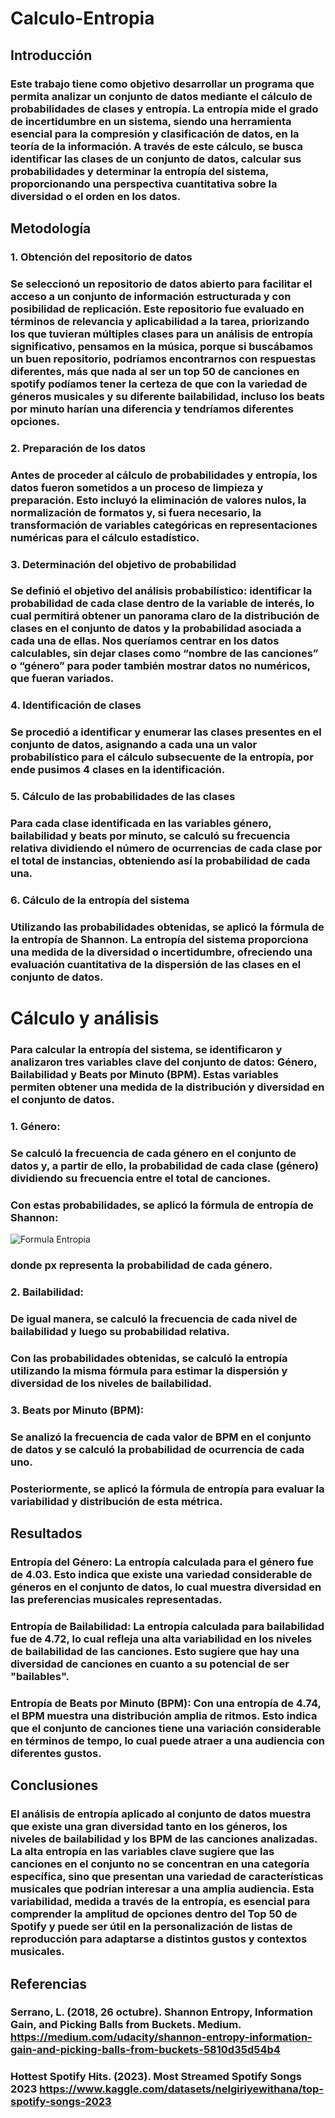 # Calculo-Entropia

## Introducción

### Este trabajo tiene como objetivo desarrollar un programa que permita analizar un conjunto de datos mediante el cálculo de probabilidades de clases y entropía. La entropía mide el grado de incertidumbre en un sistema, siendo una herramienta esencial para la compresión y clasificación de datos, en la teoría de la información. A través de este cálculo,  se busca identificar las clases de un conjunto de datos, calcular sus probabilidades y determinar la entropía del sistema, proporcionando una perspectiva cuantitativa sobre la diversidad o el orden en los datos.

## Metodología
###  1. Obtención del repositorio de datos
### Se seleccionó un repositorio de datos abierto para facilitar el acceso a un conjunto de información estructurada y con posibilidad de replicación. Este repositorio fue evaluado en términos de relevancia y aplicabilidad a la tarea, priorizando los que tuvieran múltiples clases para un análisis de entropía significativo, pensamos en la música, porque si buscábamos un buen repositorio, podríamos encontrarnos con respuestas diferentes, más que nada al ser un top 50 de canciones en spotify podíamos tener la certeza de que con la variedad de géneros musicales y su diferente bailabilidad, incluso los beats por minuto harían una diferencia y  tendríamos diferentes opciones.

### 2. Preparación de los datos
### Antes de proceder al cálculo de probabilidades y entropía, los datos fueron sometidos a un proceso de limpieza y preparación. Esto incluyó la eliminación de valores nulos, la normalización de formatos y, si fuera necesario, la transformación de variables categóricas en representaciones numéricas para el cálculo estadístico.

### 3. Determinación del objetivo de probabilidad
### Se definió el objetivo del análisis probabilístico: identificar la probabilidad de cada clase dentro de la variable de interés, lo cual permitirá obtener un panorama claro de la distribución de clases en el conjunto de datos y la probabilidad asociada a cada una de ellas. Nos queríamos centrar en los datos calculables, sin dejar clases como “nombre de las canciones” o “género” para poder también mostrar datos no numéricos, que fueran variados. 

### 4. Identificación de clases
### Se procedió a identificar y enumerar las clases presentes en el conjunto de datos, asignando a cada una un valor probabilístico para el cálculo subsecuente de la entropía, por ende pusimos 4 clases en la identificación.

### 5. Cálculo de las probabilidades de las clases
### Para cada clase identificada en las variables género, bailabilidad y beats por minuto, se calculó su frecuencia relativa dividiendo el número de ocurrencias de cada clase por el total de instancias, obteniendo así la probabilidad de cada una.

### 6. Cálculo de la entropía del sistema
### Utilizando las probabilidades obtenidas, se aplicó la fórmula de la entropía de Shannon. La entropía del sistema proporciona una medida de la diversidad o incertidumbre, ofreciendo una evaluación cuantitativa de la dispersión de las clases en el conjunto de datos.


# Cálculo y análisis

### Para calcular la entropía del sistema, se identificaron y analizaron tres variables clave del conjunto de datos: Género, Bailabilidad y Beats por Minuto (BPM). Estas variables permiten obtener una medida de la distribución y diversidad en el conjunto de datos.

### 1. Género:
### Se calculó la frecuencia de cada género en el conjunto de datos y, a partir de ello, la probabilidad de cada clase (género) dividiendo su frecuencia entre el total de canciones.
### Con estas probabilidades, se aplicó la fórmula de entropía de Shannon: 
![Formula Entropia](https://scontent.fcun1-1.fna.fbcdn.net/v/t1.6435-9/41222078_2006427969424221_485605469390372864_n.png?_nc_cat=109&ccb=1-7&_nc_sid=f798df&_nc_eui2=AeFT4Di-lWvtkEWW0OkzaG40sGLwAltjmQiwYvACW2OZCIvtea0g4mB80jAo_TiANlLISk5OwBIedRs1Od8WwP_k&_nc_ohc=ObHcWAeYQjQQ7kNvgFelF9X&_nc_zt=23&_nc_ht=scontent.fcun1-1.fna&_nc_gid=A3vgGn2bv88qgDCeR3RyBVy&oh=00_AYDbUmyRjXuFoa6iJiWodDQjQBLVTrSqhxKlAP4umK-amQ&oe=67366183)

###   donde px representa la probabilidad de cada género.

### 2. Bailabilidad:
### De igual manera, se calculó la frecuencia de cada nivel de bailabilidad y luego su probabilidad relativa.
### Con las probabilidades obtenidas, se calculó la entropía utilizando la misma fórmula para estimar la dispersión y diversidad de los niveles de bailabilidad.

### 3. Beats por Minuto (BPM):
### Se analizó la frecuencia de cada valor de BPM en el conjunto de datos y se calculó la probabilidad de ocurrencia de cada uno.
### Posteriormente, se aplicó la fórmula de entropía para evaluar la variabilidad y distribución de esta métrica.

## Resultados

### Entropía del Género: La entropía calculada para el género fue de 4.03. Esto indica que existe una variedad considerable de géneros en el conjunto de datos, lo cual muestra diversidad en las preferencias musicales representadas.
  
### Entropía de Bailabilidad: La entropía calculada para bailabilidad fue de 4.72, lo cual refleja una alta variabilidad en los niveles de bailabilidad de las canciones. Esto sugiere que hay una diversidad de canciones en cuanto a su potencial de ser "bailables".
  
### Entropía de Beats por Minuto (BPM): Con una entropía de 4.74, el BPM muestra una distribución amplia de ritmos. Esto indica que el conjunto de canciones tiene una variación considerable en términos de tempo, lo cual puede atraer a una audiencia con diferentes gustos.

## Conclusiones

### El análisis de entropía aplicado al conjunto de datos muestra que existe una gran diversidad tanto en los géneros, los niveles de bailabilidad y los BPM de las canciones analizadas. La alta entropía en las variables clave sugiere que las canciones en el conjunto no se concentran en una categoría específica, sino que presentan una variedad de características musicales que podrían interesar a una amplia audiencia. Esta variabilidad, medida a través de la entropía, es esencial para comprender la amplitud de opciones dentro del Top 50 de Spotify y puede ser útil en la personalización de listas de reproducción para adaptarse a distintos gustos y contextos musicales.



## Referencias 
### Serrano, L. (2018, 26 octubre). Shannon Entropy, Information Gain, and Picking Balls from Buckets. Medium. https://medium.com/udacity/shannon-entropy-information-gain-and-picking-balls-from-buckets-5810d35d54b4 
### Hottest Spotify Hits. (2023).  Most Streamed Spotify Songs 2023 https://www.kaggle.com/datasets/nelgiriyewithana/top-spotify-songs-2023
